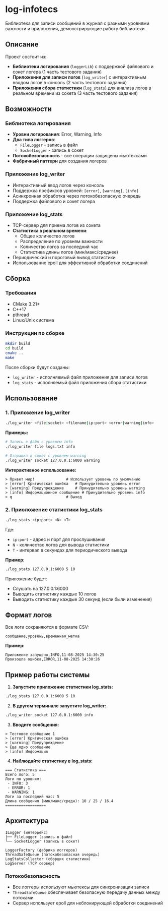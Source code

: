 # log-infotecs

Библиотека для записи сообщений в журнал с разными уровнями важности и приложения, демонстрирующие работу библиотеки.

## Описание

Проект состоит из:
- **Библиотеки логирования** (`loggerLib`) с поддержкой файлового и сокет логера (1 часть тестового задания)
- **Приложения для записи логов** (`log_writer`) с интерактивным вводом логов в консоль (2 часть тестового задания)
- **Приложения сбора статистики** (`log_stats`) для анализа логов в реальном времени из сокета (3 часть тестового задания)

## Возможности

### Библиотека логирования
- **Уровни логирования**: Error, Warning, Info
- **Два типа логгеров**:
  - `FileLogger` - запись в файл
  - `SocketLogger` - запись в сокет
- **Потокобезопасность** - все операции защищены мьютексами
- **Фабричный паттерн** для создания логеров

### Приложение log_writer
- Интерактивный ввод логов через консоль
- Поддержка префиксов уровней: `[error]`, `[warning]`, `[info]`
- Асинхронная обработка через потокобезопасную очередь
- Поддержка файлового и сокет логера

### Приложение log_stats
- TCP-сервер для приема логов из сокета
- **Статистика в реальном времени**:
  - Общее количество логов
  - Распределение по уровням важности
  - Количество логов за последний час
  - Статистика длины логов (мин/макс/среднее)
- Периодический и пороговый вывод статистики
- Использование epoll для эффективной обработки соединений

## Сборка

### Требования
- CMake 3.21+
- C++17
- pthread
- Linux/Unix система

### Инструкции по сборке

```sh
mkdir build
cd build
cmake ..
make
```

После сборки будут созданы:
- `log_writer` - исполняемый файл приложения для записи логов
- `log_stats` - исполняемый файл приложения сбора статистики

## Использование

### 1. Приложение log_writer

```bash
./log_writer <file|socket> <filename|ip:port> <error|warning|info>
```

**Примеры:**
```bash
# Запись в файл с уровнем info
./log_writer file logs.txt info

# Отправка в сокет с уровнем warning
./log_writer socket 127.0.0.1:6000 warning
```

**Интерактивное использование:**
```
> Привет мир!              # Использует уровень по умолчанию
> [error] Критическая ошибка   # Принудительно уровень error
> [warning] Предупреждение     # Принудительно уровень warning
> [info] Информационное сообщение # Принудительно уровень info
> q                        # Выход
```

### 2. Приоложение статистики log_stats

```bash
./log_stats <ip:port> <N> <T>
```

Где:
- `ip:port` - адрес и порт для прослушивания
- `N` - количество логов для вывода статистики
- `T` - интервал в секундах для периодического вывода

**Пример:**
```bash
./log_stats 127.0.0.1:6000 5 10
```

Приложение будет:
- Слушать на 127.0.0.1:6000
- Выводить статистику каждые 10 логов
- Выводить статистику каждые 30 секунд (если были изменения)

## Формат логов

Все логи сохраняются в формате CSV:
```
сообщение,уровень,временная_метка
```

**Пример:**
```
Приложение запущено,INFO,11-08-2025 14:30:25
Произошла ошибка,ERROR,11-08-2025 14:30:26
```

## Пример работы системы

1. **Запустите приложение статистики log_stats:**
```bash
./log_stats 127.0.0.1:6000 5 10
```

2. **В другом терминале запустите log_writer:**
```bash
./log_writer socket 127.0.0.1:6000 info
```

3. **Вводите сообщения:**
```
> Тестовое сообщение 1
> [error] Критическая ошибка
> [warning] Предупреждение
> Еще одно сообщение
> [info] Информация
```

4. **Наблюдайте статистику в log_stats:**
```
=== Статистика ===
Всего лого: 5
Логи по уровням:
 - INFO: 3
 - ERROR: 1
 - WARNING: 1
Логи за последний час: 5
Длина сообщения (мин/макс/средн): 10 / 25 / 16.4
==================
```

## Архитектура

```
ILogger (интерфейс)
├── FileLogger (запись в файл)
└── SocketLogger (запись в сокет)

LoggerFactory (фабрика логгеров)
ThreadSafeQueue (потокобезопасная очередь)
LogStatsCollector (сборщик статистики)
LogServer (TCP сервер)
```

### Потокобезопасность
- Все логгеры используют мьютексы для синхронизации записи
- `ThreadSafeQueue` обеспечивает безопасную передачу данных между потоками
- Сервер использует epoll для неблокирующей обработки соединений
